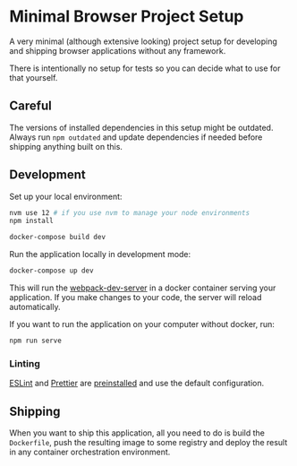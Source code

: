 # Minimal Browser Project Setup

A very minimal (although extensive looking) project setup for developing and
shipping browser applications without any framework.

There is intentionally no setup for tests so you can decide what to use for that
yourself.

## Careful

The versions of installed dependencies in this setup might be outdated. Always
run `npm outdated` and update dependencies if needed before shipping anything
built on this.

## Development

Set up your local environment:

```bash
nvm use 12 # if you use nvm to manage your node environments
npm install

docker-compose build dev
```

Run the application locally in development mode:

```bash
docker-compose up dev
```

This will run the [webpack-dev-server](https://github.com/webpack/webpack-dev-server)
in a docker container serving your application. If you make changes to your code,
the server will reload automatically.

If you want to run the application on your computer without docker, run:

```bash
npm run serve
```

### Linting

[ESLint](https://eslint.org/) and [Prettier](https://prettier.io/) are [preinstalled](https://prettier.io/docs/en/integrating-with-linters.html) and use the default configuration.

## Shipping

When you want to ship this application, all you need to do is build the `Dockerfile`,
push the resulting image to some registry and deploy the result in any container
orchestration environment.
